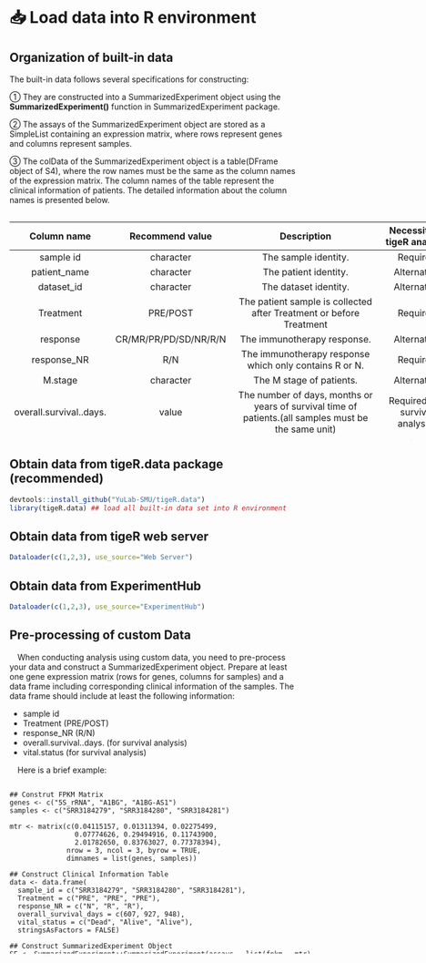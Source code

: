 # 📥 Load data into R environment 

## Organization of built-in data
The built-in data follows several specifications for constructing: 
  
① They are constructed into a SummarizedExperiment object using the **SummarizedExperiment()** function in SummarizedExperiment package.  
  
② The assays of the SummarizedExperiment object are stored as a SimpleList containing an expression matrix, where rows represent genes and columns represent samples. 
  
③ The colData of the SummarizedExperiment object is a table(DFrame object of S4), where the row names must be the same as the column names of the expression matrix. The column names of the table represent the clinical information of patients. The detailed information about the column names is presented below.

<div style="width:780px; height:400px; overflow-y: scroll; overflow-x: hidden;">

|          Column name          | Recommend value |                                             Description                                              | Necessity in tigeR analysis |
|:-----------:|:-----------:|:---------------------------------:|:-----------:|
|        sample id        |    character    |                                      The sample identity.                                      |              Required              |
|      patient_name       |    character    |                                     The patient identity.                                      |              Alternative           |
|       dataset_id        |    character    |                                     The dataset identity.                                      |              Alternative           |
|        Treatment        |    PRE/POST     |                 The patient sample is collected after Treatment or before Treatment                  |              Required              |
|        response         | CR/MR/PR/PD/SD/NR/R/N |                                     The immunotherapy response.                                |              Alternative           |
|       response_NR       |       R/N       |                        The immunotherapy response which only contains R or N.                        |              Required              |
|         M.stage         |    character    |                                       The M stage of patients.                                       |              Alternative           |
| overall.survival..days. |      value      | The number of days, months or years of survival time of patients.(all samples must be the same unit) |              Required (for survival analysis)              |
|      vital.status       |   Alive/Dead    |                                   The survival status of patient.                                    |              Required (for survival analysis)            |
|     Total.Mutation      |     numeric     |                                   The total mutation gene numbers.                                   |              Alternative           |
|         Gender          |       M/F       |                                        The gender of patient.                                        |              Alternative           |
|         Therapy         |    character    |                                 The anti-tumor therapy on patients.                                  |              Alternative           |
|        age_start        |     numeric     |                                     The age of the patient at diagnosis.                                    |              Alternative           |
|       tumor_type        |    character    |                                          The type of tumor.                                          |              Alternative           |
|        seq_type         |    character    |                                         The sequencing type.                                         |              Alternative           |
|           id            |    character    |                                    The identity of dataset.                                    |              Alternative           |
    
</div>

## Obtain data from tigeR.data package (recommended)

```r
devtools::install_github("YuLab-SMU/tigeR.data") 
library(tigeR.data) ## load all built-in data set into R environment
```

## Obtain data from tigeR web server

```r
Dataloader(c(1,2,3), use_source="Web Server")
```
## Obtain data from ExperimentHub

```r
Dataloader(c(1,2,3), use_source="ExperimentHub")
```

## Pre-processing of custom Data
 When conducting analysis using custom data, you need to pre-process your data and construct a SummarizedExperiment object. Prepare at least one gene expression matrix (rows for genes, columns for samples) and a data frame including corresponding clinical information of the samples. The data frame should include at least the following information:

- sample id
- Treatment (PRE/POST)
- response_NR (R/N)
- overall.survival..days. (for survival analysis)
- vital.status (for survival analysis)

 Here is a brief example:

<div style="width:780px; height:300px; overflow-y: scroll; overflow-x: hidden;">

```
## Construt FPKM Matrix
genes <- c("5S_rRNA", "A1BG", "A1BG-AS1")
samples <- c("SRR3184279", "SRR3184280", "SRR3184281")

mtr <- matrix(c(0.04115157, 0.01311394, 0.02275499,
                0.07774626, 0.29494916, 0.11743900,
                2.01782650, 0.83763027, 0.77378394),
              nrow = 3, ncol = 3, byrow = TRUE, 
              dimnames = list(genes, samples))

## Construct Clinical Information Table
data <- data.frame(
  sample_id = c("SRR3184279", "SRR3184280", "SRR3184281"),
  Treatment = c("PRE", "PRE", "PRE"),
  response_NR = c("N", "R", "R"),
  overall_survival_days = c(607, 927, 948),
  vital_status = c("Dead", "Alive", "Alive"),
  stringsAsFactors = FALSE)

## Construct SummarizedExperiment Object
SE <- SummarizedExperiment::SummarizedExperiment(assays = list(fpkm = mtr),
                                                 colData = data)

SE
# class: SummarizedExperiment
# dim: 3 3
# metadata(0):
#   assays(1): fpkm
# rownames(3): 5S_rRNA A1BG A1BG-AS1
# rowData names(0):
#   colnames(3): SRR3184279 SRR3184280 SRR3184281
# colData names(5): sample_id Treatment response_NR overall_survival_days
# vital_status
```
</div>

